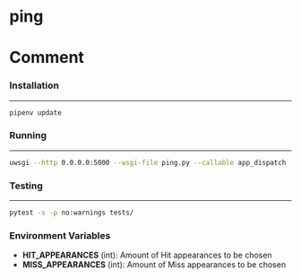 # ping
# Comment

### Installation
------
```sh
pipenv update
```

### Running
------
```sh
uwsgi --http 0.0.0.0:5000 --wsgi-file ping.py --callable app_dispatch
```

### Testing
------
```sh
pytest -s -p no:warnings tests/
```

### Environment Variables
- **HIT_APPEARANCES** (int): Amount of Hit appearances to be chosen
- **MISS_APPEARANCES** (int): Amount of Miss appearances to be chosen
 

